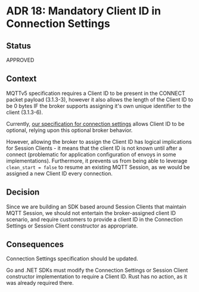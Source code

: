 # ADR 18: Mandatory Client ID in Connection Settings

## Status

APPROVED

## Context

MQTTv5 specification requires a Client ID to be present in the CONNECT packet payload (3.1.3-3), however it also allows the length of the Client ID to be 0 bytes IF the broker supports assigning it's own unique identifier to the client (3.1.3-6).

Currently, [our specification for connection settings](../../reference/connection-settings.md) allows Client ID to be optional, relying upon this optional broker behavior.

However, allowing the broker to assign the Client ID has logical implications for Session Clients - it means that the client ID is not known until after a connect (problematic for application configuration of envoys in some implementations). Furthermore, it prevents us from being able to leverage `clean_start = false` to resume an existing MQTT Session, as we would be assigned a new Client ID every connection.

## Decision

Since we are building an SDK based around Session Clients that maintain MQTT Session, we should not entertain the broker-assigned client ID scenario, and require customers to provide a client ID in the Connection Settings or Session Client constructor as appropriate.

## Consequences

Connection Settings specification should be updated.

Go and .NET SDKs must modify the Connection Settings or Session Client constructor implementation to require a Client ID. Rust has no action, as it was already required there.

